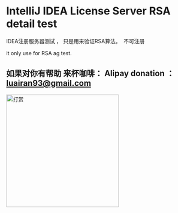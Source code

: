 # IntelliJ IDEA License Server RSA detail test

IDEA注册服务器测试 ， 只是用来验证RSA算法。  不可注册

it only use for RSA ag  test. 

## 如果对你有帮助 来杯咖啡：  Alipay donation ： luairan93@gmail.com

 <img src="https://luairan.github.io/DingTalk20170821162050.png" width = "300" alt="打赏" />
